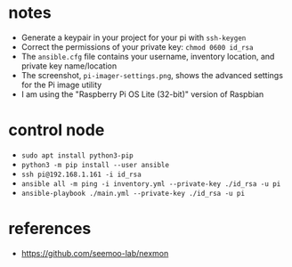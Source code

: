 # notes
* Generate a keypair in your project for your pi with `ssh-keygen`
* Correct the permissions of your private key: `chmod 0600 id_rsa`
* The `ansible.cfg` file contains your username, inventory location, and private key name/location
* The screenshot, `pi-imager-settings.png`, shows the advanced settings for the Pi image utility
* I am using the "Raspberry Pi OS Lite (32-bit)" version of Raspbian
 
# control node
* `sudo apt install python3-pip`
* `python3 -m pip install --user ansible`
* `ssh pi@192.168.1.161 -i id_rsa`
* `ansible all -m ping -i inventory.yml --private-key ./id_rsa -u pi`
* `ansible-playbook ./main.yml --private-key ./id_rsa -u pi`

# references
* <https://github.com/seemoo-lab/nexmon>
